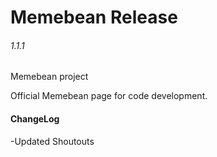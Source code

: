 # Memebean Release
###### 1.1.1

Memebean project

Official Memebean page for code development.

#### ChangeLog
-Updated Shoutouts
